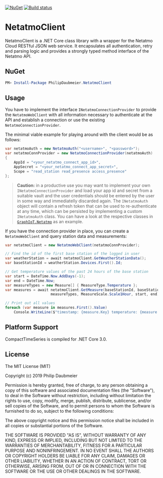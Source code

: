 ﻿[![NuGet](http://img.shields.io/nuget/v/PhilipDaubmeier.NetatmoClient.svg?style=flat-square)](https://www.nuget.org/packages/PhilipDaubmeier.NetatmoClient/)
[![Build status](https://ci.appveyor.com/api/projects/status/mj67oe2c9wfkv2ld/branch/master?svg=true)](https://ci.appveyor.com/project/philipdaubmeier/graphiot/branch/master)

# NetatmoClient

NetatmoClient is a .NET Core class library with a wrapper for the Netatmo Cloud RESTful JSON web service. It encapsulates all authentication, retry and parsing logic and provides a strongly typed method interface of the Netatmo API.

## NuGet

```powershell
PM> Install-Package PhilipDaubmeier.NetatmoClient
```

## Usage

You have to implement the interface `INetatmoConnectionProvider` to provide the `NetatmoWebClient` with all information necessary to authenticate at the API and establish a connection or use the existing `NetatmoConnectionProvider`.

The minimal viable example for playing around with the client would be as follows:

```csharp
var netatmoAuth = new NetatmoAuth("<username>", "<password>");
var netatmoConnProvider = new NetatmoConnectionProvider(netatmoAuth)
{
    AppId = "<your_netatmo_connect_app_id>",
    AppSecret = "<your_netatmo_connect_app_secret>",
    Scope = "read_station read_presence access_presence"
};
```

> **Caution:** in a productive use you may want to implement your own `INetatmoConnectionProvider` and load your app id and secret from a suitable vault and the user credentials should be entered by the user in some way and immediatelly discarded again. The `INetatmoAuth` object will contain a refresh token that can be used to re-authenticate at any time, which can be persisted by implementing a custom `INetatmoAuth` class. You can have a look at the respective classes in [`GraphIoT.Netatmo`](../GraphIoT.Netatmo/Config) as an example.

If you have the connection provider in place, you can create a `NetatmoWebClient` and query station data and measurements:

```csharp
var netatmoClient = new NetatmoWebClient(netatmoConnProvider);

// Find the id of the first base station of the logged in user
var weatherStation = await netatmoClient.GetWeatherStationData();
var baseStationId = weatherStation.Devices.First().Id;

// Get temperature values of the past 24 hours of the base station
var start = DateTime.Now.AddDays(-1);
var end = DateTime.Now;
var measureTypes = new Measure[] { MeasureType.Temperature };
var measures = await netatmoClient.GetMeasure(baseStationId, baseStationId,
                     measureTypes, MeasureScale.Scale1Hour, start, end);

// Print out all values
foreach (var measure in measures.First().Value)
    Console.WriteLine($"timestamp: {measure.Key} temperature: {measure.Value} °C");
```

## Platform Support

CompactTimeSeries is compiled for .NET Core 3.0.

## License

The MIT License (MIT)

Copyright (c) 2019 Philip Daubmeier

Permission is hereby granted, free of charge, to any person obtaining a copy
of this software and associated documentation files (the "Software"), to deal
in the Software without restriction, including without limitation the rights
to use, copy, modify, merge, publish, distribute, sublicense, and/or sell
copies of the Software, and to permit persons to whom the Software is
furnished to do so, subject to the following conditions:

The above copyright notice and this permission notice shall be included in all
copies or substantial portions of the Software.

THE SOFTWARE IS PROVIDED "AS IS", WITHOUT WARRANTY OF ANY KIND, EXPRESS OR
IMPLIED, INCLUDING BUT NOT LIMITED TO THE WARRANTIES OF MERCHANTABILITY,
FITNESS FOR A PARTICULAR PURPOSE AND NONINFRINGEMENT. IN NO EVENT SHALL THE
AUTHORS OR COPYRIGHT HOLDERS BE LIABLE FOR ANY CLAIM, DAMAGES OR OTHER
LIABILITY, WHETHER IN AN ACTION OF CONTRACT, TORT OR OTHERWISE, ARISING FROM,
OUT OF OR IN CONNECTION WITH THE SOFTWARE OR THE USE OR OTHER DEALINGS IN THE
SOFTWARE.
